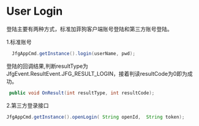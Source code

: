 # User Login

登陆主要有两种方式，标准加菲狗客户端账号登陆和第三方账号登陆。

1.标准账号

```java
  JfgAppCmd.getInstance().login(userName, pwd);
```

登陆的回调结果,判断resultType为JfgEvent.ResultEvent.JFG_RESULT_LOGIN，接着判读resultCode为0即为成功。

```java
 public void OnResult(int resultType, int resultCode);
```

2.第三方登录接口
```java
JfgAppCmd.getInstance().openLogin( String openId,  String token);
```